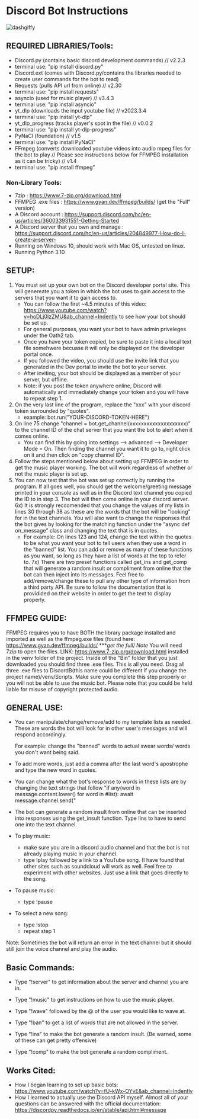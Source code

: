 # Discord Bot Instructions

![dashgiffy](https://github.com/N0Heart/DiscordB/blob/main/videoDemo.gif)

## REQUIRED LIBRARIES/Tools:

- Discord.py (contains basic discord development commands) // v2.2.3
- terminal use: "pip install discord.py"
- Discord.ext (comes with Discord.py/contains the libraries needed to create user commands for the bot to read)
- Requests (pulls API url from online) // v2.30
 - terminal use: "pip install requests"
- asyncio (used for music player) // v3.4.3
 - terminal use:	"pip install asyncio"
- yt_dlp (downloads the input youtube file) // v2023.3.4
 - terminal use:	"pip install yt-dlp"
- yt_dlp_progress (tracks player's spot in the file) // v0.0.2
 - terminal use:	"pip install yt-dlp-progress"
- PyNaCl (foundation) // v1.5
 - terminal use:	"pip install PyNaCl"
- FFmpeg (converts downloaded youtube videos into audio mpeg files for the bot to play // Please see instructions below for FFMPEG installation as it can be tricky) // v1.4
 - terminal use:	"pip install ffmpeg"
### Non-Library Tools:
- 7zip : https://www.7-zip.org/download.html 
- FFMPEG .exe files : https://www.gyan.dev/ffmpeg/builds/ (get the "Full" version)
- A Discord account : https://support.discord.com/hc/en-us/articles/360033931551-Getting-Started
- A Discord server that you own and manage : https://support.discord.com/hc/en-us/articles/204849977-How-do-I-create-a-server-
- Running on Windows 10, should work with Mac OS, untested on linux.
- Running Python 3.10


## SETUP:

1) You must set up your own bot on the Discord developer portal site. This will genereate you a token in which the bot uses to gain access to the servers that you want it to gain access to. 
 	- You can follow the first ~4.5 minutes of this video: https://www.youtube.com/watch?v=hoDLj0IzZMU&ab_channel=Indently to see how your bot should be set up. 
 	- For general purposes, you want your bot to have admin priveleges under the Oath2 tab. 
	- Once you have your token copied, be sure to paste it into a local text file somehwere becuase it will only be displayed on the developer portal once. 
	- If you followed the video, you should use the invite link that you generated in the Dev portal to invite the bot to your server.
	- After inviting, your bot should be displayed as a member of your server, but offline. 
	- Note: if you post the token anywhere online, Discord will automatically and immediately change your token and you will have to repeat step 1.
2) On the very last line of the program, replace the "xxx" with your discord token surrounded by "quotes".
	- example: bot.run("YOUR-DISCORD-TOKEN-HERE")
3) On line 75 change "channel = bot.get_channel(xxxxxxxxxxxxxxxxxxxx)" to the channel ID of the chat server that you want the bot to alert when it comes online. 
 	- You can find this by going into settings --> advanced --> Developer Mode = On. Then finding the channel you want it to go to, right click on it and then click on "copy channel ID". 
5) Follow the steps mentioned below about setting up FFMPEG in order to get the music player working. The bot will work regardless of whether or not the music player is set up.
6) You can now test that the bot was set up correctly by running the program. If all goes well, you should get the welcome/greeting message printed in your console as well as in the Discord text channel you copied the ID
to in step 3. The bot will then come online in your discord server. 
6x) It is strongly reccomended that you change the values of my lists in lines 30 through 38 as these are the words that the bot will be "looking" for in the text channels. You will also want to change the 
responses that the bot gives by looking for the matching function under the "async def on_message" class and changing the text that is in quotes.
	- For example:
		On lines 123 and 124, change the text within the quotes to be what you want your bot to tell users when they use a word in the "banned" list. You can add or remove as many of these functions as you want, so long as they have a list of words at the top to refer to.
7x) There are two preset functions called get_ins and get_comp that will generate a random insult or compliment from online that the bot can then inject into its messages. Feel free to add/remove/change these to pull any other type of information from a third party API. Be sure to follow the documentation that is providided on their website in order to get the text to display properly.

## FFMPEG GUIDE:

FFMPEG requires you to have BOTH the library package installed and imported as well as the ffmpeg.exe files (found here: https://www.gyan.dev/ffmpeg/builds/ ****get the full) Note* You will need 7zip to open the files.
LINK: https://www.7-zip.org/download.html 
installed in the venv folder of the project. 
Inside of the "Bin" folder that you just downloaded you should find three .exe files. This is all you need. Drag all three .exe files to 
DiscordB(this name could be different if you change the project name)/venv/Scripts. Make sure you complete this step properly or you will not be able to use the music bot. Please note that you could be held liable for misuse of copyright protected audio.  


## GENERAL USE:

- You can manipulate/change/remove/add to my template lists as needed. These are words the bot will look for in other user's messages and will respond accordingly.
	
	For example: change the "banned" words to actual swear words/ words you don't want being said. 

- To add more words, just add a comma after the last word's apostrophe and type the new word in quotes.

- You can change what the bot's response to words in these lists are by changing the text strings that follow "if any(word in message.content.lower() for word in #list):
        await message.channel.send(" 

- The bot can generate a random insult from online that can be inserted into responses using the get_insult function. Type !ins to have to send one into the text channel.

- To play music:
	- make sure you are in a discord audio channel and that the bot is not already playing music in your channel.
	- type !play followed by a link to a YouTube song. (I have found that other sites such as soundcloud will work as well. Feel free to experiment with other websites. Just use a link that goes directly
	to the song.

- To pause music:
	- type !pause

- To select a new song:
	- type !stop
	- repeat step 1

Note: Sometimes the bot will return an error in the text channel but it should still join the voice channel and play the audio.

## Basic Commands:

- Type "!server" to get information about the server and channel you are in.

- Type "!music" to get instructions on how to use the music player.

- Type "!wave" followed by the @ of the user you would like to wave at.

- Type "!ban" to get a list of words that are not allowed in the server.

- Type "!ins" to make the bot generate a random insult. (Be warned, some of these can get pretty offensive)

- Type "!comp" to make the bot generate a random compliment.

## Works Cited:
- How I began learning to set up basic bots: https://www.youtube.com/watch?v=fU-kWx-OYvE&ab_channel=Indently
- How I learned to actually use the Discord API myself. Almost all of your questions can be answered with the official documentation: https://discordpy.readthedocs.io/en/stable/api.html#message


